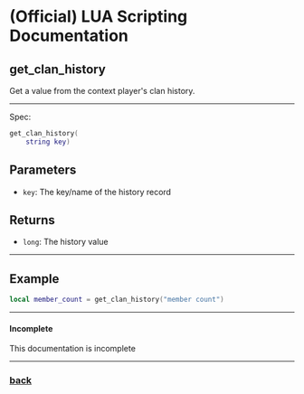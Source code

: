 
# (Official) LUA Scripting Documentation

## get_clan_history

Get a value from the context player's clan history.

___

Spec:

```lua
get_clan_history(
	string key)
```

## Parameters

- `key`: The key/name of the history record

## Returns

- `long`: The history value

___

## Example

```lua
local member_count = get_clan_history("member count")
```

___

#### Incomplete

This documentation is incomplete

___

### [back](../history)
